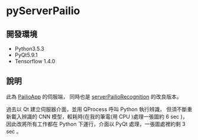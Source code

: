 # pyServerPailio

## 開發環境
- Python3.5.3
- PyQt5.9.1
- Tensorflow 1.4.0

## 說明
此為 [PailioApp](https://github.com/Robin-Huang/PailioApp) 的伺服端，
同時也是 [serverPailioRecognition](https://github.com/Robin-Huang/serverPailioRecognition) 的改良版本。<br>

過去以 Qt 建立伺服器介面，並用 QProcess 呼叫 Python 執行辨識，
但須不斷重新載入辨識的 CNN 模型，較耗時(在我的筆電(用 CPU )處理一張圖約 6 sec )，
因此改將所有工作都在 Python 下運行，介面以 PyQt 處理，一張圖處裡約剩 3 sec 。<br>
